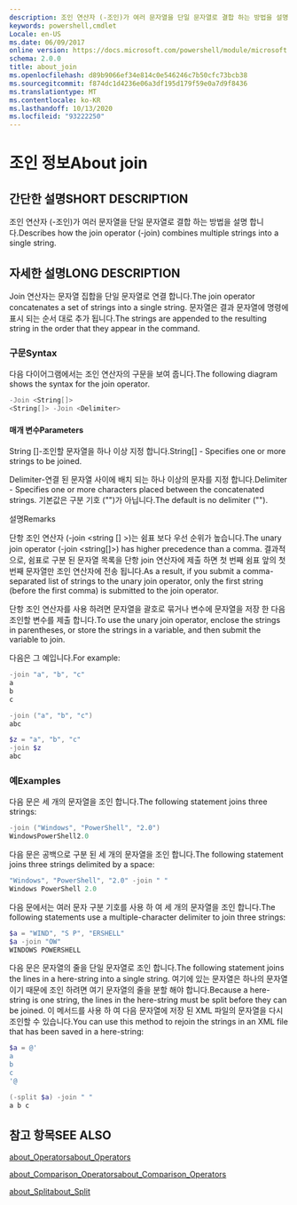 ```yaml
---
description: 조인 연산자 (-조인)가 여러 문자열을 단일 문자열로 결합 하는 방법을 설명 합니다.
keywords: powershell,cmdlet
Locale: en-US
ms.date: 06/09/2017
online version: https://docs.microsoft.com/powershell/module/microsoft.powershell.core/about/about_join?view=powershell-7&WT.mc_id=ps-gethelp
schema: 2.0.0
title: about_join
ms.openlocfilehash: d89b9066ef34e814c0e546246c7b50cfc73bcb38
ms.sourcegitcommit: f874dc1d4236e06a3df195d179f59e0a7d9f8436
ms.translationtype: MT
ms.contentlocale: ko-KR
ms.lasthandoff: 10/13/2020
ms.locfileid: "93222250"
---
```

# <a name="about-join"></a><span data-ttu-id="fd1a0-104">조인 정보</span><span class="sxs-lookup"><span data-stu-id="fd1a0-104">About join</span></span>

## <a name="short-description"></a><span data-ttu-id="fd1a0-105">간단한 설명</span><span class="sxs-lookup"><span data-stu-id="fd1a0-105">SHORT DESCRIPTION</span></span>
<span data-ttu-id="fd1a0-106">조인 연산자 (-조인)가 여러 문자열을 단일 문자열로 결합 하는 방법을 설명 합니다.</span><span class="sxs-lookup"><span data-stu-id="fd1a0-106">Describes how the join operator (-join) combines multiple strings into a single string.</span></span>

## <a name="long-description"></a><span data-ttu-id="fd1a0-107">자세한 설명</span><span class="sxs-lookup"><span data-stu-id="fd1a0-107">LONG DESCRIPTION</span></span>

<span data-ttu-id="fd1a0-108">Join 연산자는 문자열 집합을 단일 문자열로 연결 합니다.</span><span class="sxs-lookup"><span data-stu-id="fd1a0-108">The join operator concatenates a set of strings into a single string.</span></span> <span data-ttu-id="fd1a0-109">문자열은 결과 문자열에 명령에 표시 되는 순서 대로 추가 됩니다.</span><span class="sxs-lookup"><span data-stu-id="fd1a0-109">The strings are appended to the resulting string in the order that they appear in the command.</span></span>

### <a name="syntax"></a><span data-ttu-id="fd1a0-110">구문</span><span class="sxs-lookup"><span data-stu-id="fd1a0-110">Syntax</span></span>

<span data-ttu-id="fd1a0-111">다음 다이어그램에서는 조인 연산자의 구문을 보여 줍니다.</span><span class="sxs-lookup"><span data-stu-id="fd1a0-111">The following diagram shows the syntax for the join operator.</span></span>

```powershell
-Join <String[]>
<String[]> -Join <Delimiter>
```

#### <a name="parameters"></a><span data-ttu-id="fd1a0-112">매개 변수</span><span class="sxs-lookup"><span data-stu-id="fd1a0-112">Parameters</span></span>

<span data-ttu-id="fd1a0-113">String []-조인할 문자열을 하나 이상 지정 합니다.</span><span class="sxs-lookup"><span data-stu-id="fd1a0-113">String[] - Specifies one or more strings to be joined.</span></span>

<span data-ttu-id="fd1a0-114">Delimiter-연결 된 문자열 사이에 배치 되는 하나 이상의 문자를 지정 합니다.</span><span class="sxs-lookup"><span data-stu-id="fd1a0-114">Delimiter - Specifies one or more characters placed between the concatenated strings.</span></span> <span data-ttu-id="fd1a0-115">기본값은 구분 기호 ("")가 아닙니다.</span><span class="sxs-lookup"><span data-stu-id="fd1a0-115">The default is no delimiter ("").</span></span>

<span data-ttu-id="fd1a0-116">설명</span><span class="sxs-lookup"><span data-stu-id="fd1a0-116">Remarks</span></span>

<span data-ttu-id="fd1a0-117">단항 조인 연산자 (-join <string [] >)는 쉼표 보다 우선 순위가 높습니다.</span><span class="sxs-lookup"><span data-stu-id="fd1a0-117">The unary join operator (-join <string[]>) has higher precedence than a comma.</span></span> <span data-ttu-id="fd1a0-118">결과적으로, 쉼표로 구분 된 문자열 목록을 단항 join 연산자에 제출 하면 첫 번째 쉼표 앞의 첫 번째 문자열만 조인 연산자에 전송 됩니다.</span><span class="sxs-lookup"><span data-stu-id="fd1a0-118">As a result, if you submit a comma-separated list of strings to the unary join operator, only the first string (before the first comma) is submitted to the join operator.</span></span>

<span data-ttu-id="fd1a0-119">단항 조인 연산자를 사용 하려면 문자열을 괄호로 묶거나 변수에 문자열을 저장 한 다음 조인할 변수를 제출 합니다.</span><span class="sxs-lookup"><span data-stu-id="fd1a0-119">To use the unary join operator, enclose the strings in parentheses, or store the strings in a variable, and then submit the variable to join.</span></span>

<span data-ttu-id="fd1a0-120">다음은 그 예입니다.</span><span class="sxs-lookup"><span data-stu-id="fd1a0-120">For example:</span></span>

```powershell
-join "a", "b", "c"
a
b
c

-join ("a", "b", "c")
abc

$z = "a", "b", "c"
-join $z
abc
```

### <a name="examples"></a><span data-ttu-id="fd1a0-121">예</span><span class="sxs-lookup"><span data-stu-id="fd1a0-121">Examples</span></span>

<span data-ttu-id="fd1a0-122">다음 문은 세 개의 문자열을 조인 합니다.</span><span class="sxs-lookup"><span data-stu-id="fd1a0-122">The following statement joins three strings:</span></span>

```powershell
-join ("Windows", "PowerShell", "2.0")
WindowsPowerShell2.0
```

<span data-ttu-id="fd1a0-123">다음 문은 공백으로 구분 된 세 개의 문자열을 조인 합니다.</span><span class="sxs-lookup"><span data-stu-id="fd1a0-123">The following statement joins three strings delimited by a space:</span></span>

```powershell
"Windows", "PowerShell", "2.0" -join " "
Windows PowerShell 2.0
```

<span data-ttu-id="fd1a0-124">다음 문에서는 여러 문자 구분 기호를 사용 하 여 세 개의 문자열을 조인 합니다.</span><span class="sxs-lookup"><span data-stu-id="fd1a0-124">The following statements use a multiple-character delimiter to join three strings:</span></span>

```powershell
$a = "WIND", "S P", "ERSHELL"
$a -join "OW"
WINDOWS POWERSHELL
```

<span data-ttu-id="fd1a0-125">다음 문은 문자열의 줄을 단일 문자열로 조인 합니다.</span><span class="sxs-lookup"><span data-stu-id="fd1a0-125">The following statement joins the lines in a here-string into a single string.</span></span> <span data-ttu-id="fd1a0-126">여기에 있는 문자열은 하나의 문자열 이기 때문에 조인 하려면 여기 문자열의 줄을 분할 해야 합니다.</span><span class="sxs-lookup"><span data-stu-id="fd1a0-126">Because a here-string is one string, the lines in the here-string must be split before they can be joined.</span></span> <span data-ttu-id="fd1a0-127">이 메서드를 사용 하 여 다음 문자열에 저장 된 XML 파일의 문자열을 다시 조인할 수 있습니다.</span><span class="sxs-lookup"><span data-stu-id="fd1a0-127">You can use this method to rejoin the strings in an XML file that has been saved in a here-string:</span></span>

```powershell
$a = @'
a
b
c
'@

(-split $a) -join " "
a b c
```

## <a name="see-also"></a><span data-ttu-id="fd1a0-128">참고 항목</span><span class="sxs-lookup"><span data-stu-id="fd1a0-128">SEE ALSO</span></span>

[<span data-ttu-id="fd1a0-129">about_Operators</span><span class="sxs-lookup"><span data-stu-id="fd1a0-129">about_Operators</span></span>](about_Operators.md)

[<span data-ttu-id="fd1a0-130">about_Comparison_Operators</span><span class="sxs-lookup"><span data-stu-id="fd1a0-130">about_Comparison_Operators</span></span>](about_Comparison_Operators.md)

[<span data-ttu-id="fd1a0-131">about_Split</span><span class="sxs-lookup"><span data-stu-id="fd1a0-131">about_Split</span></span>](about_Split.md)
